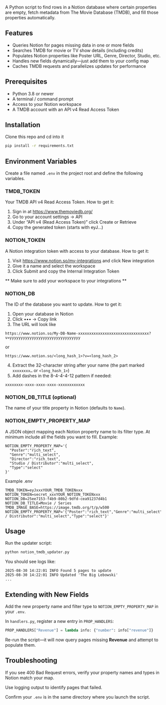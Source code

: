 A Python script to find rows in a Notion database where certain properties are empty, fetch metadata from The Movie Database (TMDB), and fill those properties automatically.

## Features

* Queries Notion for pages missing data in one or more fields
* Searches TMDB for movie or TV show details (including credits)
* Populates Notion properties like Poster URL, Genre, Director, Studio, etc.
* Handles new fields dynamically—just add them to your config map
* Caches TMDB requests and parallelizes updates for performance

## Prerequisites

* Python 3.8 or newer
* A terminal / command prompt
* Access to your Notion workspace
* A TMDB account with an API v4 Read Access Token

## Installation
Clone this repo and cd into it

```bash
pip install -r requirements.txt
```
## Environment Variables
Create a file named `.env` in the project root and define the following variables.

### TMDB_TOKEN
Your TMDB API v4 Read Access Token. How to get it:

1. Sign in at https://www.themoviedb.org/
2. Go to your account settings → API
3. Under “API v4 (Read Access Token)” click Create or Retrieve
4. Copy the generated token (starts with eyJ…)

### NOTION_TOKEN
A Notion integration token with access to your database. How to get it:

1. Visit https://www.notion.so/my-integrations and click New integration
2. Give it a name and select the workspace
3. Click Submit and copy the Internal Integration Token

** Make sure to add your workspace to your integrations **

### NOTION_DB
The ID of the database you want to update. How to get it:

1. Open your database in Notion
2. Click ••• → Copy link
3. The URL will look like
```
https://www.notion.so/My-DB-Name-xxxxxxxxxxxxxxxxxxxxxxxxxxxxxxxx?v=yyyyyyyyyyyyyyyyyyyyyyyyyyyyyyyy
```
or
```
https://www.notion.so/<long_hash_1>?v=<long_hash_2>
```
4. Extract the 32-character string after your name (the part marked `xxxxxxxx…` or `<long_hash_1>`)
5. Add dashes in the 8-4-4-4-12 pattern if needed:
```
xxxxxxxx-xxxx-xxxx-xxxx-xxxxxxxxxxxx
```

### NOTION_DB_TITLE (optional)
The name of your title property in Notion (defaults to `Name`).


### NOTION_EMPTY_PROPERTY_MAP
A JSON object mapping each Notion property name to its filter type. At minimum include all the fields you want to fill. Example:

```dotenv
NOTION_EMPTY_PROPERTY_MAP='{
  "Poster":"rich_text",
  "Genre":"multi_select",
  "Director":"rich_text",
  "Studio / Distributor":"multi_select",
  "Type":"select"
}'
```
Example .env
```dotenv
TMDB_TOKEN=eyJxxxYOUR_TMDB_TOKENxxx
NOTION_TOKEN=secret_xxxYOUR_NOTION_TOKENxxx
NOTION_DB=25ee7153-f4b9-80b2-9dfd-cea91237d4b1
NOTION_DB_TITLE=Movie / Series
TMDB_IMAGE_BASE=https://image.tmdb.org/t/p/w500
NOTION_EMPTY_PROPERTY_MAP='{"Poster":"rich_text","Genre":"multi_select","Director":"rich_text","Studio / Distributor":"multi_select","Type":"select"}'
```

## Usage
Run the updater script:

```bash
python notion_tmdb_updater.py
```
You should see logs like:

```
2025-08-30 14:22:01 INFO Found 5 pages to update
2025-08-30 14:22:01 INFO Updated 'The Big Lebowski'
...
```

## Extending with New Fields
Add the new property name and filter type to `NOTION_EMPTY_PROPERTY_MAP` in your `.env`.

In `handlers.py`, register a new entry in `PROP_HANDLERS`:

```python
PROP_HANDLERS["Revenue"] = lambda info: {"number": info["revenue"]}
```
Re-run the script—it will now query pages missing **Revenue** and attempt to populate them.

## Troubleshooting
If you see 400 Bad Request errors, verify your property names and types in Notion match your map.

Use logging output to identify pages that failed.

Confirm your `.env` is in the same directory where you launch the script.